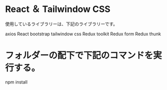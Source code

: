 # React ＆ Tailwindow CSS

使用しているライブラリーは、下記のライブラリーです。

axios
React bootstrap
tailwindow css
Redux toolkit
Redux form
Redux thunk

# フォルダーの配下で下記のコマンドを実行する。

npm install
